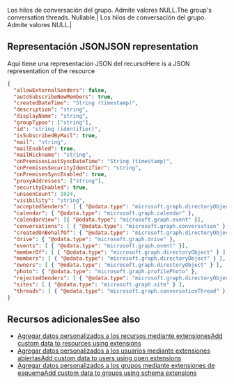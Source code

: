 <span data-ttu-id="45eb8-p139">Los hilos de conversación del grupo. Admite valores NULL.</span><span class="sxs-lookup"><span data-stu-id="45eb8-p139">The group's conversation threads. Nullable.</span></span>| Los hilos de conversación del grupo. Admite valores NULL.|


## <span data-ttu-id="45eb8-411">Representación JSON</span><span class="sxs-lookup"><span data-stu-id="45eb8-411">JSON representation</span></span>
<a id="json-representation" class="xliff"></a>

<span data-ttu-id="45eb8-412">Aquí tiene una representación JSON del recurso</span><span class="sxs-lookup"><span data-stu-id="45eb8-412">Here is a JSON representation of the resource</span></span>

<!-- {
  "blockType": "resource",
  "optionalProperties": [
    "acceptedSenders",
    "appRoleAssignments",
    "calendar",
    "calendarView",
    "conversations",
    "createdOnBehalfOf",
    "drive",
    "events",
    "extensions",
    "memberOf",
    "members",
    "onenote",
    "owners",
    "photo",
    "rejectedSenders",
    "threads"
  ],
  "keyProperty": "id",
  "@odata.type": "microsoft.graph.group"
}-->

```json
{
  "allowExternalSenders": false,
  "autoSubscribeNewMembers": true,
  "createdDateTime": "String (timestamp)",
  "description": "string",
  "displayName": "string",
  "groupTypes": ["string"],
  "id": "string (identifier)",
  "isSubscribedByMail": true,
  "mail": "string",
  "mailEnabled": true,
  "mailNickname": "string",
  "onPremisesLastSyncDateTime": "String (timestamp)",
  "onPremisesSecurityIdentifier": "string",
  "onPremisesSyncEnabled": true,
  "proxyAddresses": ["string"],
  "securityEnabled": true,
  "unseenCount": 1024,
  "visibility": "string",
  "acceptedSenders": [ { "@odata.type": "microsoft.graph.directoryObject"} ],
  "calendar": { "@odata.type": "microsoft.graph.calendar" },
  "calendarView": [{ "@odata.type": "microsoft.graph.event" }],
  "conversations": [ { "@odata.type": "microsoft.graph.conversation" }],
  "createdOnBehalfOf": { "@odata.type": "microsoft.graph.directoryObject" },
  "drive": { "@odata.type": "microsoft.graph.drive" },
  "events": [ { "@odata.type": "microsoft.graph.event" }],
  "memberOf": [ { "@odata.type": "microsoft.graph.directoryObject" } ],
  "members": [ { "@odata.type": "microsoft.graph.directoryObject" } ],
  "owners": [ { "@odata.type": "microsoft.graph.directoryObject" } ],
  "photo": { "@odata.type": "microsoft.graph.profilePhoto" },
  "rejectedSenders": [ { "@odata.type": "microsoft.graph.directoryObject" } ],
  "sites": [ { "@odata.type": "microsoft.graph.site" } ],
  "threads": [ { "@odata.type": "microsoft.graph.conversationThread" }]
}

```

## <span data-ttu-id="45eb8-413">Recursos adicionales</span><span class="sxs-lookup"><span data-stu-id="45eb8-413">See also</span></span>
<a id="see-also" class="xliff"></a>

- [<span data-ttu-id="45eb8-414">Agregar datos personalizados a los recursos mediante extensiones</span><span class="sxs-lookup"><span data-stu-id="45eb8-414">Add custom data to resources using extensions</span></span>](../../../concepts/extensibility_overview.md)
- [<span data-ttu-id="45eb8-415">Agregar datos personalizados a los usuarios mediante extensiones abiertas</span><span class="sxs-lookup"><span data-stu-id="45eb8-415">Add custom data to users using open extensions</span></span>](../../../concepts/extensibility_open_users.md)
- [<span data-ttu-id="45eb8-416">Agregar datos personalizados a los grupos mediante extensiones de esquema</span><span class="sxs-lookup"><span data-stu-id="45eb8-416">Add custom data to groups using schema extensions</span></span>](../../../concepts/extensibility_schema_groups.md)

<!-- uuid: 8fcb5dbc-d5aa-4681-8e31-b001d5168d79
2015-10-25 14:57:30 UTC -->
<!-- {
  "type": "#page.annotation",
  "description": "group resource",
  "keywords": "",
  "section": "documentation",
  "tocPath": ""
}-->
